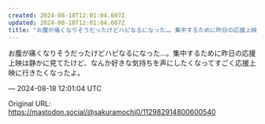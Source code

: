 ```yaml
---
created: 2024-08-18T12:01:04.607Z
updated: 2024-08-18T12:01:04.607Z
title: "お腹が痛くなりそうだったけどハピなるになった…。集中するために昨日の応援上映は静[...]"
---
```


<p>お腹が痛くなりそうだったけどハピなるになった…。集中するために昨日の応援上映は静かに見てたけど、なんか好きな気持ちを声にしたくなってすごく応援上映に行きたくなったよ。</p>

&mdash; 2024-08-18 12:01:04 UTC

Original URL: https://mastodon.social/@sakuramochi0/112982914800600540
